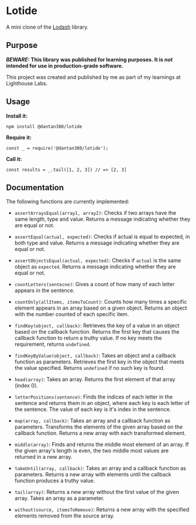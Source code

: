# Lotide

A mini clone of the [Lodash](https://lodash.com) library.

## Purpose

**_BEWARE:_ This library was published for learning purposes. It is _not_ intended for use in production-grade software.**

This project was created and published by me as part of my learnings at Lighthouse Labs. 

## Usage

**Install it:**

`npm install @dantan380/lotide`

**Require it:**

`const _ = require('@dantan380/lotide');`

**Call it:**

`const results = _.tail([1, 2, 3]) // => [2, 3]`

## Documentation

The following functions are currently implemented:

* `assertArraysEqual(array1, array2)`: Checks if two arrays have the same  length, type and value. Returns a message indicating whether they are equal or not.

* `assertEqual(actual, expected)`: Checks if actual is equal to expected, in both type and value. Returns a message indicating whether they are equal or not.

* `assertObjectsEqual(actual, expected)`: Checks if `actual` is the same object as `expected`. Returns a message indicating whether they are equal or not.

* `countLetters(sentecne)`: Gives a count of how many of each letter appears in the sentence.

* `countOnly(allItems, itemsToCount)`: Counts how many times a specific element appears in an array based on a given object. Returns an object with the number counted of each specific item.

* `findKey(object, callback)`: Retrieves the key of a value in an object based on the callback function. Returns the first key that causes the callback function to return a truthy value. If no key meets the requirement, returns `undefined`.

* `findKeyByValue(object, callback)`: Takes an object and a callback function as parameters. Retrieves the first key in the object that meets the value specified. Returns `undefined` if no such key is found.

* `head(array)`: Takes an array. Returns the first element of that array (index 0).

* `letterPositions(sentence)`: Finds the indices of each letter in the sentence and returns them in an object, where each key is each letter of the sentence. The value of each key is it's index in the sentence.

* `map(array, callback)`: Takes an array and a callback function as parameters. Transforms the elements of the given array based on the callback function. Returns a new array with each transformed element.

* `middle(array)`: Finds and returns the middle most element of an array. If the given array's length is even, the two middle most values are returned in a new array.

* `takeUntil(array, callback)`: Takes an array and a callback function as parameters. Returns a new array with elements until the callback function produces a truthy value.

* `tail(array)`: Returns a new array without the first value of the given array. Takes an array as a parameter.

* `without(source, itemsToRemove)`: Returns a new array with the specified elements removed from the source array.